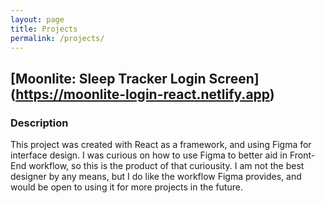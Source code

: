```yaml
---
layout: page
title: Projects
permalink: /projects/
---
```


## [Moonlite: Sleep Tracker Login Screen] (https://moonlite-login-react.netlify.app)

### Description

This project was created with React as a framework, and using Figma for interface design. I was curious on how to use Figma to better aid in Front-End workflow, so this is the product of that curiousity. I am not the best designer by any means, but I do like the workflow Figma provides, and would be open to using it for more projects in the future.

<!-- Some information about you!

### More Information

A place to include any other types of information that you'd like to include about yourself.

### Contact me

[email@domain.com](mailto:email@domain.com) -->
